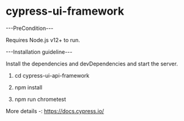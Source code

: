# cypress-ui-framework

---PreCondition---

Requires Node.js v12+ to run.

---Installation guideline---

Install the dependencies and devDependencies and start the server.

1) cd cypress-ui-api-framework

2) npm install 

3) npm run chrometest


More details -: https://docs.cypress.io/


